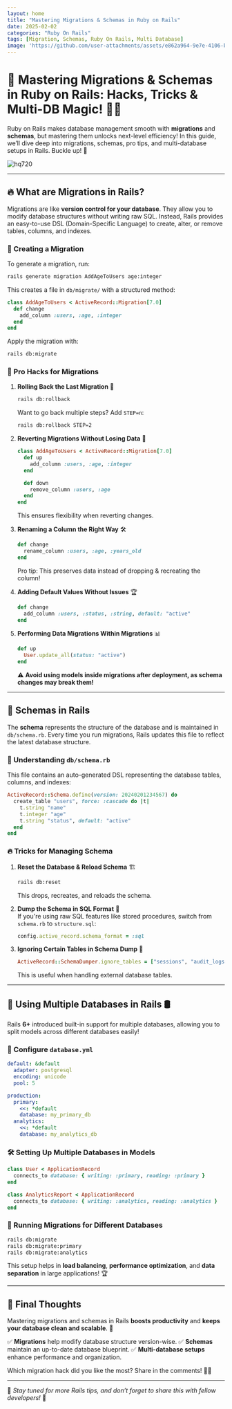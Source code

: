 ```yaml
---
layout: home
title: "Mastering Migrations & Schemas in Ruby on Rails"
date: 2025-02-02
categories: "Ruby On Rails"
tags: [Migration, Schemas, Ruby On Rails, Multi Database]
image: 'https://github.com/user-attachments/assets/e862a964-9e7e-4106-bf93-502458e75896'
---
```


# 🚀 Mastering Migrations & Schemas in Ruby on Rails: Hacks, Tricks & Multi-DB Magic! 🎩✨

Ruby on Rails makes database management smooth with **migrations** and **schemas**, but mastering them unlocks next-level efficiency! In this guide, we’ll dive deep into migrations, schemas, pro tips, and multi-database setups in Rails. Buckle up! 🚀

![hq720](https://github.com/user-attachments/assets/e862a964-9e7e-4106-bf93-502458e75896)

---

## 🔥 What are Migrations in Rails?

Migrations are like **version control for your database**. They allow you to modify database structures without writing raw SQL. Instead, Rails provides an easy-to-use DSL (Domain-Specific Language) to create, alter, or remove tables, columns, and indexes.

### 📌 Creating a Migration
To generate a migration, run:
```bash
rails generate migration AddAgeToUsers age:integer
```
This creates a file in `db/migrate/` with a structured method:
```ruby
class AddAgeToUsers < ActiveRecord::Migration[7.0]
  def change
    add_column :users, :age, :integer
  end
end
```
Apply the migration with:
```bash
rails db:migrate
```

### 🎯 Pro Hacks for Migrations

1. **Rolling Back the Last Migration** 🔄  
   ```bash
   rails db:rollback
   ```
   Want to go back multiple steps? Add `STEP=n`:
   ```bash
   rails db:rollback STEP=2
   ```

2. **Reverting Migrations Without Losing Data** 🔄
   ```ruby
   class AddAgeToUsers < ActiveRecord::Migration[7.0]
     def up
       add_column :users, :age, :integer
     end

     def down
       remove_column :users, :age
     end
   end
   ```
   This ensures flexibility when reverting changes.

3. **Renaming a Column the Right Way** 🛠️
   ```ruby
   def change
     rename_column :users, :age, :years_old
   end
   ```
   Pro tip: This preserves data instead of dropping & recreating the column!

4. **Adding Default Values Without Issues** 🏆
   ```ruby
   def change
     add_column :users, :status, :string, default: "active"
   end
   ```

5. **Performing Data Migrations Within Migrations** 📊
   ```ruby
   def up
     User.update_all(status: "active")
   end
   ```
   ⚠️ **Avoid using models inside migrations after deployment, as schema changes may break them!**

---

## 📜 Schemas in Rails

The **schema** represents the structure of the database and is maintained in `db/schema.rb`. Every time you run migrations, Rails updates this file to reflect the latest database structure.

### 🧐 Understanding `db/schema.rb`
This file contains an auto-generated DSL representing the database tables, columns, and indexes:
```ruby
ActiveRecord::Schema.define(version: 20240201234567) do
  create_table "users", force: :cascade do |t|
    t.string "name"
    t.integer "age"
    t.string "status", default: "active"
  end
end
```

### 🔥 Tricks for Managing Schema

1. **Reset the Database & Reload Schema** 🏗️  
   ```bash
   rails db:reset
   ```
   This drops, recreates, and reloads the schema.

2. **Dump the Schema in SQL Format** 📂  
   If you're using raw SQL features like stored procedures, switch from `schema.rb` to `structure.sql`:
   ```ruby
   config.active_record.schema_format = :sql
   ```

3. **Ignoring Certain Tables in Schema Dump** 🛑
   ```ruby
   ActiveRecord::SchemaDumper.ignore_tables = ["sessions", "audit_logs"]
   ```
   This is useful when handling external database tables.

---

## 🔗 Using Multiple Databases in Rails 🛢️

Rails **6+** introduced built-in support for multiple databases, allowing you to split models across different databases easily!

### 🌟 Configure `database.yml`
```yaml
default: &default
  adapter: postgresql
  encoding: unicode
  pool: 5

production:
  primary:
    <<: *default
    database: my_primary_db
  analytics:
    <<: *default
    database: my_analytics_db
```

### 🛠️ Setting Up Multiple Databases in Models
```ruby
class User < ApplicationRecord
  connects_to database: { writing: :primary, reading: :primary }
end

class AnalyticsReport < ApplicationRecord
  connects_to database: { writing: :analytics, reading: :analytics }
end
```

### 🚀 Running Migrations for Different Databases
```bash
rails db:migrate
rails db:migrate:primary
rails db:migrate:analytics
```

This setup helps in **load balancing**, **performance optimization**, and **data separation** in large applications! 🏆

---

## 🎯 Final Thoughts

Mastering migrations and schemas in Rails **boosts productivity** and **keeps your database clean and scalable**. 🚀

✅ **Migrations** help modify database structure version-wise.
✅ **Schemas** maintain an up-to-date database blueprint.
✅ **Multi-database setups** enhance performance and organization.

Which migration hack did you like the most? Share in the comments! 🚀🔥

---

🔔 *Stay tuned for more Rails tips, and don’t forget to share this with fellow developers!* 🎉


